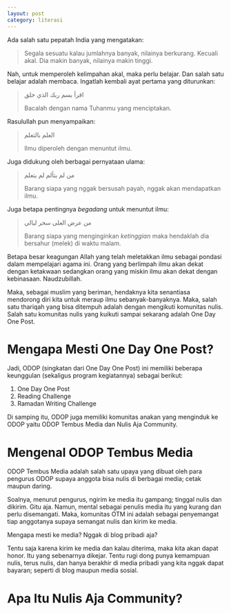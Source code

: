 ```yaml
---
layout: post
category: literasi
---
```


Ada salah satu pepatah India yang mengatakan:

> Segala sesuatu kalau jumlahnya banyak, nilainya berkurang. Kecuali akal. Dia makin banyak, nilainya makin tinggi.

Nah, untuk memperoleh kelimpahan akal, maka perlu belajar. Dan salah satu belajar adalah membaca. Ingatlah kembali ayat pertama yang diturunkan:

> اقرأ بسم ربك الذي خلق
>
> Bacalah dengan nama Tuhanmu yang menciptakan.

Rasulullah pun menyampaikan:

> العلم بالتعلم
>
> Ilmu diperoleh dengan menuntut ilmu.

Juga didukung oleh berbagai pernyataan ulama:

> من لم يتألم لم يتعلم
>
> Barang siapa yang nggak bersusah payah, nggak akan mendapatkan ilmu.

Juga betapa pentingnya _begadang_ untuk menuntut ilmu:

> من عرض العلى سحر ليالي
>
> Barang siapa yang menginginkan _ketinggian_ maka hendaklah dia bersahur (melek) di waktu malam.

Betapa besar keagungan Allah yang telah meletakkan ilmu sebagai pondasi dalam mempelajari agama ini. Orang yang berlimpah ilmu akan dekat dengan ketakwaan sedangkan orang yang miskin ilmu akan dekat dengan kebinasaan. Naudzubillah.

Maka, sebagai muslim yang beriman, hendaknya kita senantiasa mendorong diri kita untuk meraup ilmu sebanyak-banyaknya. Maka, salah satu thariqah yang bisa ditempuh adalah dengan mengikuti komunitas nulis. Salah satu komunitas nulis yang kuikuti sampai sekarang adalah One Day One Post.

# Mengapa Mesti One Day One Post?

Jadi, ODOP (singkatan dari One Day One Post) ini memiliki beberapa keunggulan (sekaligus program kegiatannya) sebagai berikut:

1. One Day One Post
2. Reading Challenge
3. Ramadan Writing Challenge

Di samping itu, ODOP juga memiliki komunitas anakan yang menginduk ke ODOP yaitu ODOP Tembus Media dan Nulis Aja Community.

# Mengenal ODOP Tembus Media

ODOP Tembus Media adalah salah satu upaya yang dibuat oleh para pengurus ODOP supaya anggota bisa nulis di berbagai media; cetak maupun daring.

Soalnya, menurut pengurus, ngirim ke media itu gampang; tinggal nulis dan dikirim. Gitu aja. Namun, mental sebagai penulis media itu yang kurang dan perlu disemangati. Maka, komunitas OTM ini adalah sebagai penyemangat tiap anggotanya supaya semangat nulis dan kirim ke media.

Mengapa mesti ke media? Nggak di blog pribadi aja?

Tentu saja karena kirim ke media dan kalau diterima, maka kita akan dapat honor. Itu yang sebenarnya dikejar. Tentu rugi dong punya kemampuan nulis, terus nulis, dan hanya berakhir di media pribadi yang kita nggak dapat bayaran; seperti di blog maupun media sosial.

# Apa Itu Nulis Aja Community?